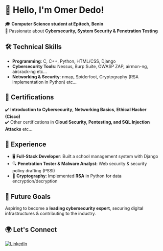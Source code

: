 # 👋 Hello, I'm Omer Dedo!  

🎓 **Computer Science student at Epitech, Benin**  
🔐 Passionate about **Cybersecurity, System Security & Penetration Testing**  

## 🛠 Technical Skills  
- **Programming**: C, C++, Python, HTML/CSS, Django  
- **Cybersecurity Tools**: Nessus, Burp Suite, OWASP ZAP, airmon-ng, aircrack-ng etc...
- **Networking & Security**: nmap, Spiderfoot, Cryptography (RSA implementation in Python) etc...

## 📜 Certifications  
✔️ **Introduction to Cybersecurity**, **Networking Basics**, **Ethical Hacker (Cisco)**  
✔️ Other certifications in **Cloud Security, Pentesting, and SQL Injection Attacks**  etc...

## 💼 Experience  
- 🖥 **Full-Stack Developer**: Built a school management system with Django  
- 🔍 **Penetration Tester & Malware Analyst**: Web security & security policy drafting (PSSI)  
- 🔑 **Cryptography**: Implemented **RSA** in Python for data encryption/decryption  

## 🚀 Future Goals  
Aspiring to become a **leading cybersecurity expert**, securing digital infrastructures & contributing to the industry.  

## 🌍 Let's Connect  
[![LinkedIn](https://img.shields.io/badge/LinkedIn-Connect-blue?style=flat&logo=linkedin)](https://www.linkedin.com/in/omer-dedo)  

